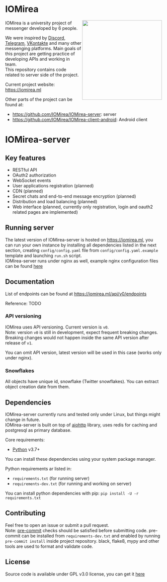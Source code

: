 # IOMirea

<img align="right" height="256" src="https://github.com/IOMirea/IOMirea-server/blob/master/.github/media/logo256x256.png"/>

IOMirea is a university project of messenger developed by 6 people.

We were inspired by [Discord](https://discordapp.com), [Telegram](https://telegram.org),
[VKontakte](https://vk.com) and many other messenging platforms.
Main goals of this project are getting practice of developing APIs and working in team.  
This repository contains code related to server side of the project.

Current project website: https://iomirea.ml

Other parts of the project can be found at:
- https://github.com/IOMirea/IOMirea-server: server
- https://github.com/IOMirea/IOMirea-client-android: Android client

# IOMirea-server

## Key features
- RESTful API
- OAuth2 authorization
- WebSocket events
- User applications registration (planned)
- CDN (planned)
- Secret chats and end-to-end message encryption (planned)
- Distribution and load balancing (planned)
- Web interface (planned, currently only registration, login and oauth2 related pages are implemented)

## Running server
The latest version of IOMirea-server is hosted on https://iomirea.ml, you can run your own instance
by installing all dependencies listed in the next section, creating `config/config.yaml` file from
`config/config.yaml.example` template and launching `run.sh` script.  
IOMirea-server runs under nginx as well, example nginx configuration files can be found [here](https://github.com/IOMirea/IOMirea-server/edit/master/nginx)

## Documentation
List of endpoints can be found at https://iomirea.ml/api/v0/endpoints

Reference: TODO

### API versioning
IOMirea uses API versioning. Current version is `v0`.  
Note: version `v0` is still in development, expect frequent breaking changes.  
Breaking changes would not happen inside the same API version after release of `v1`.

You can omit API version, latest version will be used in this case (works only under nginx).

### Snowflakes
All objects have unique id, snowflake (Twitter snowflakes). You can extract object creation date
from them.

## Dependencies
IOMirea-server currently runs and tested only under Linux, but things might change in future.  
IOMirea-server is built on top of [aiohttp](https://github.com/aio-libs/aiohttp) library,
uses redis for caching and postgresql as primary database.

Core requirements:
- [Python](https://python.org) v3.7+

You can install these dependencies using your system package manager.

Python requirements ar listed in:
- `requirements.txt` (for running server)
- `requirements-dev.txt` (for running and working on server)

You can install python dependencies with pip: `pip install -U -r requirements.txt`

## Contributing
Feel free to open an issue or submit a pull request.  
Note: [pre-commit](https://pre-commit.com) checks should be satisfied before submitting code.
pre-commit can be installed from `requirements-dev.txt` and enabled by running `pre-commit install`
inside project repository. black, flake8, mypy and other tools are used to format and validate code.

## License
Source code is available under GPL v3.0 license, you can get it [here](https://github.com/IOMirea/IOMirea-server/edit/master/LICENSE)
